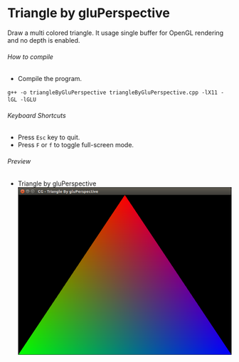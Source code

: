 # Triangle by gluPerspective

Draw a multi colored triangle. It usage single buffer for OpenGL rendering and no depth is enabled.

###### How to compile

-   Compile the program.

```
g++ -o triangleByGluPerspective triangleByGluPerspective.cpp -lX11 -lGL -lGLU
```

###### Keyboard Shortcuts

-   Press `Esc` key to quit.
-   Press `F` or `f` to toggle full-screen mode.

###### Preview

-   Triangle by gluPerspective
    ![triangleByGluPerspective][trianglebygluperspective-image]

[//]: # "Image declaration"
[trianglebygluperspective-image]: ./preview/triangleByGluPerspective.png "Triangle by gluPerspective"
